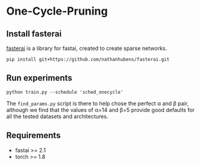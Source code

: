 # One-Cycle-Pruning


## Install fasterai

[fasterai](https://nathanhubens.github.io/fasterai/) is a library for fastai, created to create sparse networks.

```
pip install git+https://github.com/nathanhubens/fasterai.git
```

## Run experiments

```
python train.py --schedule 'sched_onecycle'
```

The `find_params.py` script is there to help chose the perfect α and β pair, although we find that the values of α=14 and β=5 provide good defaults for all the tested datasets and architectures.



## Requirements

- fastai >= 2.1
- torch >= 1.8
